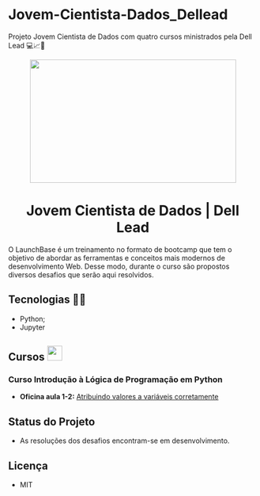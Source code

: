 # Jovem-Cientista-Dados_Dellead
Projeto Jovem Cientista de Dados com quatro cursos ministrados pela Dell Lead 💻📈💙
<p align="center"> 

<img src="" width="417" height="249"> 
</p>

<h1 align="center">  Jovem Cientista de Dados | Dell Lead </h1>

O LaunchBase é um treinamento no formato de bootcamp que tem o objetivo de abordar as ferramentas e conceitos mais modernos de desenvolvimento Web. Desse modo, durante o curso são propostos diversos desafios que serão aqui resolvidos.

## Tecnologias 🚀🚀

- Python;
- Jupyter

## Cursos <img src = "https://image.flaticon.com/icons/svg/1388/1388007.svg" width="30" height="30">

 ### Curso Introdução à Lógica de Programação em Python
 
  - **Oficina aula 1-2:** [Atribuindo valores a variáveis corretamente]()
 
## Status do Projeto
- As resoluções dos desafios encontram-se em desenvolvimento.

## Licença
- MIT

